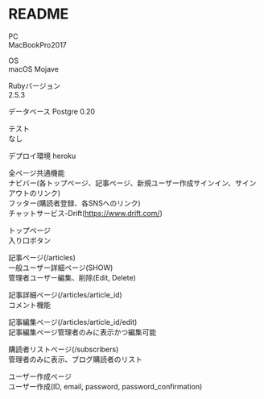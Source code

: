 # README

PC  
MacBookPro2017  

OS  
macOS Mojave  

Rubyバージョン  
2.5.3  

データベース
Postgre 0.20

テスト  
なし  

デプロイ環境
heroku

全ページ共通機能  
ナビバー(各トップページ、記事ページ、新規ユーザー作成サインイン、サインアウトのリンク)  
フッター(購読者登録、各SNSへのリンク)  
チャットサービス-Drift(https://www.drift.com/)  

トップページ  
入り口ボタン  

記事ページ(/articles)  
一般ユーザー詳細ページ(SHOW)  
管理者ユーザー編集、削除(Edit, Delete)  

記事詳細ページ(/articles/article_id)  
コメント機能

記事編集ページ(/articles/article_id/edit)  
記事編集ページ管理者のみに表示かつ編集可能  

購読者リストページ(/subscribers)  
管理者のみに表示、ブログ購読者のリスト  

ユーザー作成ページ  
ユーザー作成(ID, email, password, password_confirmation)   
